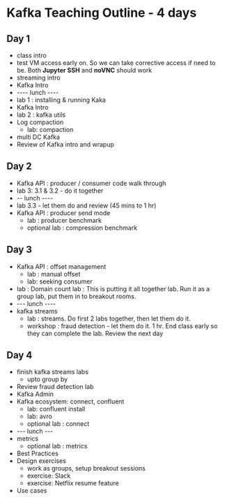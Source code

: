 # Kafka Teaching Outline  - 4 days

## Day 1

* class intro
* test VM access  early on.  So we can take corrective access if need to be.  Both **Jupyter SSH** and **noVNC** should work
* streaming intro
* Kafka Intro
* ---- lunch ----
* lab 1 : installing & running Kaka
* Kafka Intro
* lab 2 : kafka utils
* Log compaction
    - lab: compaction
* multi DC Kafka
* Review of Kafka intro and wrapup

## Day 2

* Kafka API : producer / consumer code walk through
* lab 3: 3.1 & 3.2 - do it together
* -- lunch ----
* lab 3.3 - let them do and review  (45 mins to 1 hr)
* Kafka API : producer send mode
  - lab :  producer benchmark
  - optional lab :  compression benchmark

## Day 3

* Kafka API : offset management
  - lab : manual offset
  - lab: seeking consumer
* lab : Domain count lab : This is putting it all together lab.  Run it as a group lab, put them in to breakout rooms.
* --- lunch ----
* kafka streams
    - lab : streams.  Do first 2 labs together, then let them do it.
    - workshop : fraud detection - let them do it. 1 hr.  End class early so they can complete the lab.  Review the next day

## Day 4

* finish kafka streams labs
    - upto group by
* Review fraud detection lab
* Kafka Admin
* Kafka ecosystem: connect, confluent
    - lab: confluent install
    - lab: avro
    - optional lab : connect
* --- lunch ---
* metrics
  - optional lab : metrics
* Best Practices
* Design exercises
    - work as groups, setup breakout sessions
    - exercise: Slack
    - exercise: Netflix resume feature
* Use cases
